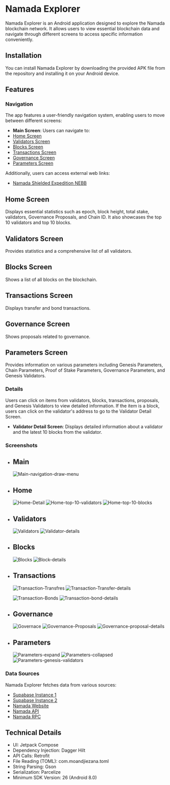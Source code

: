 # Namada Explorer

Namada Explorer is an Android application designed to explore the Namada blockchain network. It allows users to view essential blockchain data and navigate through different screens to access specific information conveniently.

## Installation

You can install Namada Explorer by downloading the provided APK file from the repository and installing it on your Android device.

## Features

### Navigation

The app features a user-friendly navigation system, enabling users to move between different screens:

- **Main Screen**: Users can navigate to:
 - [Home Screen](#home-screen)
 - [Validators Screen](#validators-screen)
 - [Blocks Screen](#blocks-screen)
 - [Transactions Screen](#transactions-screen)
 - [Governance Screen](#governance-screen)
 - [Parameters Screen](#parameters-screen)
  
Additionally, users can access external web links:
  - [Namada Shielded Expedition NEBB](https://namada.net/shielded-expedition)

## Home Screen <a name="home-screen"></a>

Displays essential statistics such as epoch, block height, total stake, validators, Governance Proposals, and Chain ID. It also showcases the top 10 validators and top 10 blocks.

## Validators Screen <a name="validators-screen"></a>

Provides statistics and a comprehensive list of all validators.

## Blocks Screen <a name="blocks-screen"></a>

Shows a list of all blocks on the blockchain.

## Transactions Screen <a name="transactions-screen"></a>

Displays transfer and bond transactions.

## Governance Screen <a name="governance-screen"></a>

Shows proposals related to governance.

## Parameters Screen <a name="parameters-screen"></a>

Provides information on various parameters including Genesis Parameters, Chain Parameters, Proof of Stake Parameters, Governance Parameters, and Genesis Validators.

### Details

Users can click on items from validators, blocks, transactions, proposals, and Genesis Validators to view detailed information. If the item is a block, users can click on the validator's address to go to the Validator Detail Screen.

- **Validator Detail Screen**: Displays detailed information about a validator and the latest 10 blocks from the validator.

### Screenshots
 - ## Main
   ![Main-navigation-draw-menu](https://github.com/jokerphuongnam/NamadaExplorerAndroid/assets/44250248/234d5b60-37d0-427d-a749-e2d577c8070f)
   
 - ## Home
   ![Home-Detail](https://github.com/jokerphuongnam/NamadaExplorerAndroid/assets/44250248/82d0912a-c103-4e07-9c4d-3019bbba1673)
   ![Home-top-10-validators](https://github.com/jokerphuongnam/NamadaExplorerAndroid/assets/44250248/72e86110-897f-40a1-b390-a981379a55a7)
   ![Home-top-10-blocks](https://github.com/jokerphuongnam/NamadaExplorerAndroid/assets/44250248/5a602585-a6b1-4651-8671-6e610be1bf80)
   
 - ## Validators
   ![Validators](https://github.com/jokerphuongnam/NamadaExplorerAndroid/assets/44250248/32f78dd3-eb8f-4b4b-8bd4-af841ecded65)
   ![Validator-details](https://github.com/jokerphuongnam/NamadaExplorerAndroid/assets/44250248/6c7ff379-e257-486d-946d-90f72889d39c)
   
 - ## Blocks
   ![Blocks](https://github.com/jokerphuongnam/NamadaExplorerAndroid/assets/44250248/d1fe1285-3437-4855-8b45-c9860cd9fac3)
   ![Block-details](https://github.com/jokerphuongnam/NamadaExplorerAndroid/assets/44250248/59f2a36a-42e2-4d43-886a-a41498163bb4)
   
 - ## Transactions
   ![Transaction-Transfres](https://github.com/jokerphuongnam/NamadaExplorerAndroid/assets/44250248/a912379f-1094-4e2c-8a36-bc95b156748e)
   ![Transaction-Transfer-details](https://github.com/jokerphuongnam/NamadaExplorerAndroid/assets/44250248/c30dd724-3958-4109-8491-5a109d74802a)

   ![Transaction-Bonds](https://github.com/jokerphuongnam/NamadaExplorerAndroid/assets/44250248/8402da31-bdd0-4078-acec-44bc89c591f8)
   ![Transaction-bond-details](https://github.com/jokerphuongnam/NamadaExplorerAndroid/assets/44250248/a39a5d57-caf9-439f-86b8-5eced45c7eb0)
   
 - ## Governance
   ![Governace](https://github.com/jokerphuongnam/NamadaExplorerAndroid/assets/44250248/cd1ebae3-20e5-4d79-81e2-4cf4d9626582)
   ![Governance-Proposals](https://github.com/jokerphuongnam/NamadaExplorerAndroid/assets/44250248/61f8bb90-339a-4641-bf6d-7d75a54d903c)
   ![Governance-proposal-details](https://github.com/jokerphuongnam/NamadaExplorerAndroid/assets/44250248/826d92f2-bb93-435f-b61d-ce0baccfdecb)

 - ## Parameters
   ![Parameters-expand](https://github.com/jokerphuongnam/NamadaExplorerAndroid/assets/44250248/5f124a37-203f-46ed-8d5b-06486eb0f4ae)
   ![Parameters-collapsed](https://github.com/jokerphuongnam/NamadaExplorerAndroid/assets/44250248/ea8f39ea-769b-4b62-9354-11e7189aab8d)
   ![Parameters-genesis-validators](https://github.com/jokerphuongnam/NamadaExplorerAndroid/assets/44250248/659cd0e4-8a57-4540-bd76-fd43f8c74866)

### Data Sources

Namada Explorer fetches data from various sources:

- [Supabase Instance 1](https://aauxuambgprwlwvfpksz.supabase.co)
- [Supabase Instance 2](https://tgwsikrpibxhbmtgrhbo.supabase.co)
- [Namada Website](https://namada.info)
- [Namada API](https://it.api.namada.red)
- [Namada RPC](https://namada-rpc.hadesguard.tech)

## Technical Details

- UI: Jetpack Compose
- Dependency Injection: Dagger Hilt
- API Calls: Retrofit
- File Reading (TOML): com.moandjiezana.toml
- String Parsing: Gson
- Serialization: Parcelize
- Minimum SDK Version: 26 (Android 8.0)
